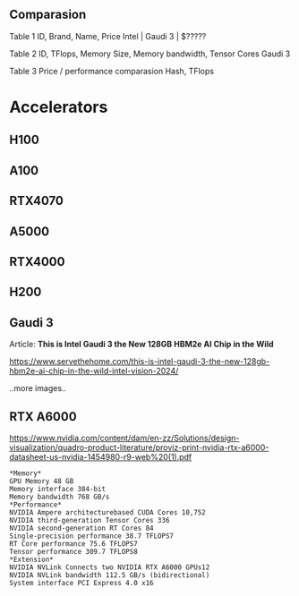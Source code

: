 ## Comparasion

Table 1 ID, Brand, Name, Price
Intel | Gaudi 3 | $?????

Table 2 ID, TFlops, Memory Size, Memory bandwidth, Tensor Cores
Gaudi 3

Table 3 Price / performance comparasion
Hash, TFlops

# Accelerators

## H100

## A100

## RTX4070

## A5000

## RTX4000

## H200

## Gaudi 3

Article: **This is Intel Gaudi 3 the New 128GB HBM2e AI Chip in the Wild**

https://www.servethehome.com/this-is-intel-gaudi-3-the-new-128gb-hbm2e-ai-chip-in-the-wild-intel-vision-2024/

<image1 high-level architecture>
..more images..
<image2 comparasion to H100>
<image2 cluster>

## RTX A6000

https://www.nvidia.com/content/dam/en-zz/Solutions/design-visualization/quadro-product-literature/proviz-print-nvidia-rtx-a6000-datasheet-us-nvidia-1454980-r9-web%20(1).pdf

```
*Memory*
GPU Memory 48 GB
Memory interface 384-bit
Memory bandwidth 768 GB/s
*Performance*
NVIDIA Ampere architecturebased CUDA Cores 10,752
NVIDIA third-generation Tensor Cores 336
NVIDIA second-generation RT Cores 84
Single-precision performance 38.7 TFLOPS7
RT Core performance 75.6 TFLOPS7
Tensor performance 309.7 TFLOPS8
*Extension*
NVIDIA NVLink Connects two NVIDIA RTX A6000 GPUs12
NVIDIA NVLink bandwidth 112.5 GB/s (bidirectional)
System interface PCI Express 4.0 x16
```
